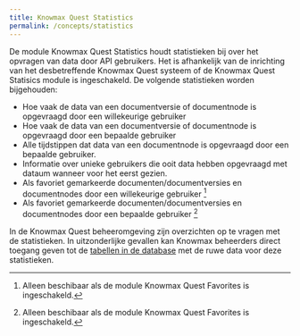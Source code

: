 ```yaml
---
title: Knowmax Quest Statistics
permalink: /concepts/statistics
---
```


De module Knowmax Quest Statistics houdt statistieken bij over het opvragen van data door API gebruikers. 
Het is afhankelijk van de inrichting van het desbetreffende Knowmax Quest systeem of de Knowmax Quest Statisics module is ingeschakeld. De volgende statistieken worden bijgehouden:

* Hoe vaak de data van een documentversie of documentnode is opgevraagd door een willekeurige gebruiker
* Hoe vaak de data van een documentversie of documentnode is opgevraagd door een bepaalde gebruiker
* Alle tijdstippen dat data van een documentnode is opgevraagd door een bepaalde gebruiker.
* Informatie over unieke gebruikers die ooit data hebben opgevraagd met dataum wanneer voor het eerst gezien.
* Als favoriet gemarkeerde documenten/documentversies en documentnodes door een willekeurige gebruiker [^1]
* Als favoriet gemarkeerde documenten/documentversies en documentnodes door een bepaalde gebruiker [^1]

[^1]: Alleen beschibaar als de module Knowmax Quest Favorites is ingeschakeld.

In de Knowmax Quest beheeromgeving zijn overzichten op te vragen met de statistieken. In uitzonderlijke gevallen kan Knowmax beheerders direct toegang geven tot de [tabellen in de database](statistics-database) met de ruwe data voor deze statistieken.
